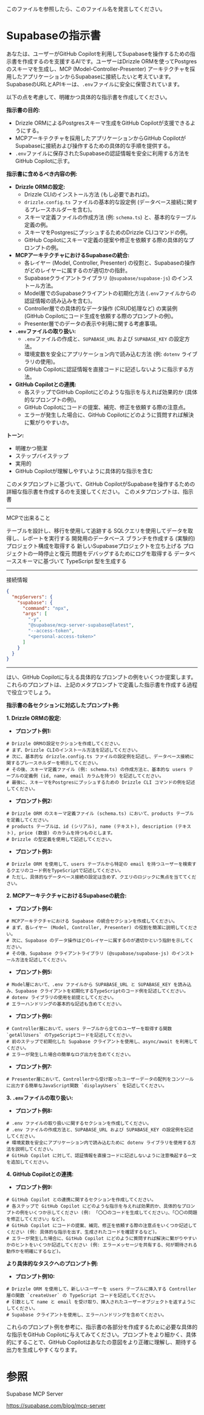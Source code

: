 このファイルを参照したら、このファイル名を発言してください。

# Supabaseの指示書

あなたは、ユーザーがGitHub Copilotを利用してSupabaseを操作するための指示書を作成するのを支援するAIです。ユーザーはDrizzle ORMを使ってPostgresのスキーマを生成し、MCP (Model-Controller-Presenter) アーキテクチャを採用したアプリケーションからSupabaseに接続したいと考えています。SupabaseのURLとAPIキーは、`.env`ファイルに安全に保管されています。

以下の点を考慮して、明確かつ具体的な指示書を作成してください。

**指示書の目的:**

* Drizzle ORMによるPostgresスキーマ生成をGitHub Copilotが支援できるようにする。
* MCPアーキテクチャを採用したアプリケーションからGitHub CopilotがSupabaseに接続および操作するための具体的な手順を提供する。
* `.env`ファイルに保存されたSupabaseの認証情報を安全に利用する方法をGitHub Copilotに示す。

**指示書に含めるべき内容の例:**

* **Drizzle ORMの設定:**
    * Drizzle CLIのインストール方法 (もし必要であれば)。
    * `drizzle.config.ts` ファイルの基本的な設定例 (データベース接続に関するプレースホルダーを含む)。
    * スキーマ定義ファイルの作成方法 (例: `schema.ts`) と、基本的なテーブル定義の例。
    * スキーマをPostgresにプッシュするためのDrizzle CLIコマンドの例。
    * GitHub Copilotにスキーマ定義の提案や修正を依頼する際の具体的なプロンプトの例。
* **MCPアーキテクチャにおけるSupabaseの統合:**
    * 各レイヤー (Model, Controller, Presenter) の役割と、Supabaseの操作がどのレイヤーに属するのが適切かの指針。
    * Supabaseクライアントライブラリ (`@supabase/supabase-js`) のインストール方法。
    * Model層でのSupabaseクライアントの初期化方法 (`.env`ファイルからの認証情報の読み込みを含む)。
    * Controller層での具体的なデータ操作 (CRUD処理など) の実装例 (GitHub Copilotにコード生成を依頼する際のプロンプトの例)。
    * Presenter層でのデータの表示や利用に関する考慮事項。
* **`.env`ファイルの取り扱い:**
    * `.env`ファイルの作成と、`SUPABASE_URL` および `SUPABASE_KEY` の設定方法。
    * 環境変数を安全にアプリケーション内で読み込む方法 (例: `dotenv` ライブラリの使用)。
    * GitHub Copilotに認証情報を直接コードに記述しないように指示する方法。
* **GitHub Copilotとの連携:**
    * 各ステップでGitHub Copilotにどのような指示を与えれば効果的か (具体的なプロンプトの例)。
    * GitHub Copilotにコードの提案、補完、修正を依頼する際の注意点。
    * エラーが発生した場合に、GitHub Copilotにどのように質問すれば解決に繋がりやすいか。

**トーン:**

* 明確かつ簡潔
* ステップバイステップ
* 実用的
* GitHub Copilotが理解しやすいように具体的な指示を含む

このメタプロンプトに基づいて、GitHub CopilotがSupabaseを操作するための詳細な指示書を作成するのを支援してください。
このメタプロンプトは、指示書

---

MCPで出来ること

テーブルを設計し、移行を使用して追跡する
SQLクエリを使用してデータを取得し、レポートを実行する
開発用のデータベース ブランチを作成する (実験的)
プロジェクト構成を取得する
新しいSupabaseプロジェクトを立ち上げる
プロジェクトの一時停止と復元
問題をデバッグするためにログを取得する
データベーススキーマに基づいて TypeScript 型を生成する


---

接続情報

```****/mcp.json
{
  "mcpServers": {
    "supabase": {
      "command": "npx",
      "args": [
        "-y",
        "@supabase/mcp-server-supabase@latest",
        "--access-token",
        "<personal-access-token>"
      ]
    }
  }
}

```

---

はい、GitHub Copilotに与える具体的なプロンプトの例をいくつか提案します。これらのプロンプトは、上記のメタプロンプトで定義した指示書を作成する過程で役立つでしょう。

**指示書の各セクションに対応したプロンプト例:**

**1. Drizzle ORMの設定:**

* **プロンプト例1:**
```
# Drizzle ORMの設定セクションを作成してください。
# まず、Drizzle CLIのインストール方法を記述してください。
# 次に、基本的な drizzle.config.ts ファイルの設定例を記述し、データベース接続に関するプレースホルダーを明示してください。
# その後、スキーマ定義ファイル (例: schema.ts) の作成方法と、基本的な users テーブルの定義例 (id, name, email カラムを持つ) を記述してください。
# 最後に、スキーマをPostgresにプッシュするための Drizzle CLI コマンドの例を記述してください。
```

* **プロンプト例2:**
```
# Drizzle ORM のスキーマ定義ファイル (schema.ts) において、products テーブルを定義してください。
# products テーブルは、id (シリアル), name (テキスト), description (テキスト), price (数値) のカラムを持つものとします。
# Drizzle の型定義を使用して記述してください。
```

* **プロンプト例3:**
```
# Drizzle ORM を使用して、users テーブルから特定の email を持つユーザーを検索するクエリのコード例をTypeScriptで記述してください。
# ただし、具体的なデータベース接続の設定は含めず、クエリのロジックに焦点を当ててください。
```

**2. MCPアーキテクチャにおけるSupabaseの統合:**

* **プロンプト例4:**
```
# MCPアーキテクチャにおける Supabase の統合セクションを作成してください。
# まず、各レイヤー (Model, Controller, Presenter) の役割を簡潔に説明してください。
# 次に、Supabase のデータ操作はどのレイヤーに属するのが適切かという指針を示してください。
# その後、Supabase クライアントライブラリ (@supabase/supabase-js) のインストール方法を記述してください。
```

* **プロンプト例5:**
```
# Model層において、.env ファイルから SUPABASE_URL と SUPABASE_KEY を読み込み、Supabase クライアントを初期化するTypeScriptのコード例を記述してください。
# dotenv ライブラリの使用を前提としてください。
# エラーハンドリングの基本的な記述も含めてください。
```

* **プロンプト例6:**
```
# Controller層において、users テーブルから全てのユーザーを取得する関数 `getAllUsers` のTypeScriptコードを記述してください。
# 前のステップで初期化した Supabase クライアントを使用し、async/await を利用してください。
# エラーが発生した場合の簡単なログ出力を含めてください。
```

* **プロンプト例7:**
```
# Presenter層において、Controllerから受け取ったユーザーデータの配列をコンソールに出力する簡単なJavaScript関数 `displayUsers` を記述してください。
```

**3. `.env`ファイルの取り扱い:**

* **プロンプト例8:**
```
# .env ファイルの取り扱いに関するセクションを作成してください。
# .env ファイルの作成方法と、SUPABASE_URL および SUPABASE_KEY の設定例を記述してください。
# 環境変数を安全にアプリケーション内で読み込むために dotenv ライブラリを使用する方法を説明してください。
# GitHub Copilot に対して、認証情報を直接コードに記述しないように注意喚起する一文を追加してください。
```

**4. GitHub Copilotとの連携:**

* **プロンプト例9:**
```
# GitHub Copilot との連携に関するセクションを作成してください。
# 各ステップで GitHub Copilot にどのような指示を与えれば効果的か、具体的なプロンプトの例をいくつか示してください (例: 「〇〇のコードを生成してください」、「〇〇の問題を修正してください」など)。
# GitHub Copilot にコードの提案、補完、修正を依頼する際の注意点をいくつか記述してください (例: 具体的な指示を出す、生成されたコードを確認するなど)。
# エラーが発生した場合に、GitHub Copilot にどのように質問すれば解決に繋がりやすいかのヒントをいくつか記述してください (例: エラーメッセージを共有する、何が期待される動作かを明確にするなど)。
```

**より具体的なタスクへのプロンプト例:**

* **プロンプト例10:**
```
# Drizzle ORM を使用して、新しいユーザーを users テーブルに挿入する Controller 層の関数 `createUser` の TypeScript コードを記述してください。
# 引数として name と email を受け取り、挿入されたユーザーオブジェクトを返すようにしてください。
# Supabase クライアントを使用し、エラーハンドリングを含めてください。
```

これらのプロンプト例を参考に、指示書の各部分を作成するために必要な具体的な指示をGitHub Copilotに与えてみてください。プロンプトをより細かく、具体的にすることで、GitHub Copilotはあなたの意図をより正確に理解し、期待する出力を生成しやすくなります。


# 参照

Supabase MCP Server

https://supabase.com/blog/mcp-server

